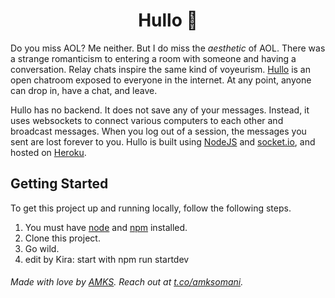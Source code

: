 <h1 align="center">Hullo 💬</h1>

Do you miss AOL? Me neither. But I do miss the _aesthetic_ of AOL. There was a strange romanticism to entering a room with someone and having a conversation. Relay chats inspire the same kind of voyeurism. [Hullo](https://hullo.amks.me) is an open chatroom exposed to everyone in the internet. At any point, anyone can drop in, have a chat, and leave. 

Hullo has no backend. It does not save any of your messages. Instead, it uses websockets to connect various computers to each other and broadcast messages. When you log out of a session, the messages you sent are lost forever to you. Hullo is built using [NodeJS](https://nodejs.dev/) and [socket.io](https://www.npmjs.com/package/socket.io), and hosted on [Heroku](https://twitter.com/heroku?ref_src=twsrc%5Egoogle%7Ctwcamp%5Eserp%7Ctwgr%5Eauthor).

## Getting Started
To get this project up and running locally, follow the following steps.

1. You must have [node](https://nodejs.dev) and [npm](https://www.npmjs.com) installed.
2. Clone this project.
3. Go wild.
4. edit by Kira: start with npm run startdev


###### Made with love by [AMKS](https://amks.me). Reach out at [t.co/amksomani](https://twitter.com/amksomani). 
